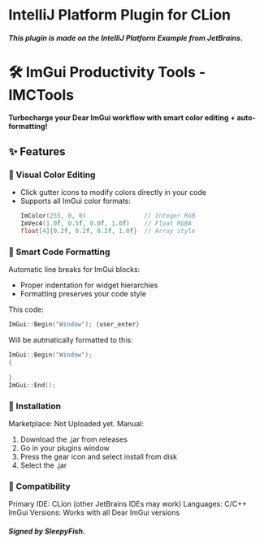 # IntelliJ Platform Plugin for CLion
##### This plugin is made on the IntelliJ Platform Example from JetBrains.

# 🛠️ ImGui Productivity Tools - IMCTools
**Turbocharge your Dear ImGui workflow with smart color editing + auto-formatting!**  

## ✨ Features  

### 🎨 Visual Color Editing
- Click gutter icons to modify colors directly in your code
- Supports all ImGui color formats:
  ```cpp
  ImColor(255, 0, 0)                // Integer RGB
  ImVec4(1.0f, 0.5f, 0.0f, 1.0f)    // Float RGBA
  float[4]{0.2f, 0.2f, 0.2f, 1.0f}  // Array style
  ```
### 📏 Smart Code Formatting
Automatic line breaks for ImGui blocks:
- Proper indentation for widget hierarchies
- Formatting preserves your code style

This code:
```cpp
ImGui::Begin("Window"); {user_enter}
```
Will be autmatically formatted to this:
```cpp
ImGui::Begin("Window");
{
  
}
ImGui::End();
```

### 🚀 Installation
Marketplace: Not Uploaded yet.
Manual:
1. Download the .jar from releases
2. Go in your plugins window
3. Press the gear icon and select install from disk
4. Select the .jar

### 🔌 Compatibility
Primary IDE: CLion (other JetBrains IDEs may work)
Languages: C/C++
ImGui Versions: Works with all Dear ImGui versions

##### Signed by SleepyFish.
